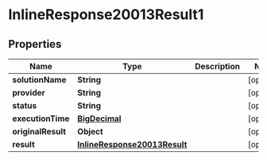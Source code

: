 
# InlineResponse20013Result1

## Properties
Name | Type | Description | Notes
------------ | ------------- | ------------- | -------------
**solutionName** | **String** |  |  [optional]
**provider** | **String** |  |  [optional]
**status** | **String** |  |  [optional]
**executionTime** | [**BigDecimal**](BigDecimal.md) |  |  [optional]
**originalResult** | **Object** |  |  [optional]
**result** | [**InlineResponse20013Result**](InlineResponse20013Result.md) |  |  [optional]



